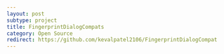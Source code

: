```yaml
---
layout: post
subtype: project
title: FingerprintDialogCompats
category: Open Source
redirect: https://github.com/kevalpatel2106/FingerprintDialogCompat
---
```

